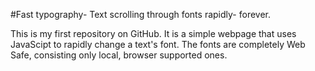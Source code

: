 #Fast typography- Text scrolling through fonts rapidly- forever.

This is my first repository on GitHub.
It is a simple webpage that uses JavaScipt to rapidly change a text's font.
The fonts are completely Web Safe, consisting only local, browser supported ones.